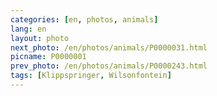 ```yaml
---
categories: [en, photos, animals]
lang: en
layout: photo
next_photo: /en/photos/animals/P0000031.html
picname: P0000001
prev_photo: /en/photos/animals/P0000243.html
tags: [Klippspringer, Wilsonfontein]
---
```

